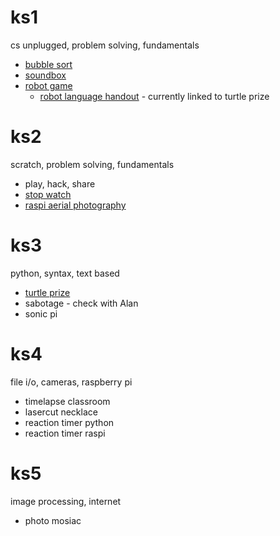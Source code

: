 # ks1

cs unplugged, problem solving, fundamentals

* [bubble sort](bubblesort.md)
* [soundbox](soundbox.md)
* [robot game](robot.md)
    * [robot language handout](robot_language.pdf) - currently linked to turtle prize

# ks2

scratch, problem solving, fundamentals

* play, hack, share
* [stop watch](stopwatch.md)
* [raspi aerial photography](aerial_photography.md)

# ks3

python, syntax, text based

* [turtle prize](turtleprize.md)
* sabotage - check with Alan
* sonic pi

# ks4

file i/o, cameras, raspberry pi

* timelapse classroom
* lasercut necklace
* reaction timer python
* reaction timer raspi

# ks5

image processing, internet

* photo mosiac
